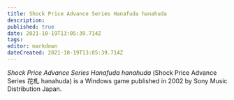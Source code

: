 ```yaml
---
title: Shock Price Advance Series Hanafuda hanahuda
description: 
published: true
date: 2021-10-19T13:05:39.714Z
tags: 
editor: markdown
dateCreated: 2021-10-19T13:05:39.714Z
---
```


_Shock Price Advance Series Hanafuda hanahuda_ (<span lang='ja'>Shock Price Advance Series 花札 hanahuda</span>) is a Windows game published in 2002 by Sony Music Distribution Japan.
